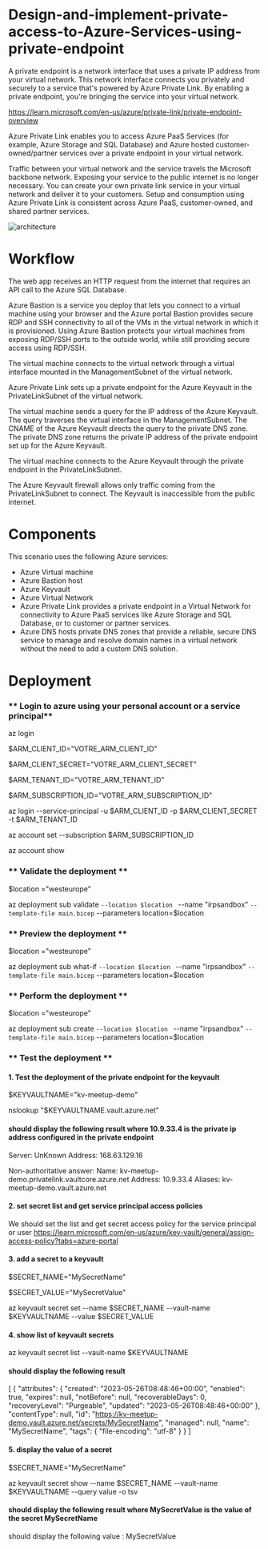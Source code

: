 # Design-and-implement-private-access-to-Azure-Services-using-private-endpoint
A private endpoint is a network interface that uses a private IP address from your virtual network. This network interface connects you privately and securely to a service that's powered by Azure Private Link. By enabling a private endpoint, you're bringing the service into your virtual network.

https://learn.microsoft.com/en-us/azure/private-link/private-endpoint-overview

Azure Private Link enables you to access Azure PaaS Services (for example, Azure Storage and SQL Database) and Azure hosted customer-owned/partner services over a private endpoint in your virtual network.

Traffic between your virtual network and the service travels the Microsoft backbone network. Exposing your service to the public internet is no longer necessary. You can create your own private link service in your virtual network and deliver it to your customers. Setup and consumption using Azure Private Link is consistent across Azure PaaS, customer-owned, and shared partner services.

![architecture](https://github.com/azurecorner/Design-and-implement-private-access-to-Azure-Services-using-private-endpoint/assets/108787059/0bc8ce0b-93a3-4a83-99ff-4dfe454f7734)

# Workflow
The web app receives an HTTP request from the internet that requires an API call to the Azure SQL Database.

Azure Bastion is a service you deploy that lets you connect to a virtual machine using your browser and the Azure portal
Bastion provides secure RDP and SSH connectivity to all of the VMs in the virtual network in which it is provisioned. Using Azure Bastion protects your virtual machines from exposing RDP/SSH ports to the outside world, while still providing secure access using RDP/SSH.

The virtual machine  connects to the virtual network through a virtual interface mounted in the ManagementSubnet of the virtual network.

Azure Private Link sets up a private endpoint for the Azure  Keyvault in the PrivateLinkSubnet of the virtual network.

The virtual machine sends a query for the IP address of the Azure Keyvault. The query traverses the virtual interface in the ManagementSubnet. The CNAME of the Azure Keyvault directs the query to the private DNS zone. The private DNS zone returns the private IP address of the private endpoint set up for the Azure Keyvault.

The virtual machine connects to the Azure Keyvault through the private endpoint in the PrivateLinkSubnet.

The Azure Keyvault firewall allows only traffic coming from the PrivateLinkSubnet to connect. The Keyvault is inaccessible from the public internet.

# Components
This scenario uses the following Azure services:

* Azure Virtual machine
* Azure Bastion host
* Azure Keyvault
* Azure Virtual Network
* Azure Private Link provides a private endpoint in a Virtual Network for connectivity to Azure PaaS services like Azure Storage and SQL Database, or to customer or partner services.
* Azure DNS hosts private DNS zones that provide a reliable, secure DNS service to manage and resolve domain names in a virtual network without the need to add a custom DNS solution.

# Deployment

###  ** Login to azure using your personal account or a service principal**

az login 

$ARM_CLIENT_ID="VOTRE_ARM_CLIENT_ID"

$ARM_CLIENT_SECRET="VOTRE_ARM_CLIENT_SECRET"

$ARM_TENANT_ID="VOTRE_ARM_TENANT_ID"

$ARM_SUBSCRIPTION_ID="VOTRE_ARM_SUBSCRIPTION_ID"

az login --service-principal -u $ARM_CLIENT_ID -p $ARM_CLIENT_SECRET -t $ARM_TENANT_ID

az account set --subscription $ARM_SUBSCRIPTION_ID

az account show

###  ** Validate the deployment **

$location  ="westeurope"

az deployment sub validate  `
--location $location  `
--name "irpsandbox"  `
--template-file main.bicep `
--parameters location=$location 

###  ** Preview the deployment **


$location  ="westeurope"

az deployment sub  what-if  `
--location $location  `
--name "irpsandbox"  `
--template-file main.bicep `
--parameters location=$location 

###  ** Perform the deployment **

$location  ="westeurope"

az deployment sub create `
--location $location  `
--name "irpsandbox"  `
--template-file main.bicep `
--parameters location=$location 

###  ** Test the deployment **
#### 1. Test the deployment of the private endpoint for the keyvault

$KEYVAULTNAME="kv-meetup-demo"

nslookup "$KEYVAULTNAME.vault.azure.net"

#### should display the following result where 10.9.33.4 is the private ip address configured in the private endpoint

Server:  UnKnown
Address:  168.63.129.16

Non-authoritative answer:
Name:    kv-meetup-demo.privatelink.vaultcore.azure.net
Address:  10.9.33.4
Aliases:  kv-meetup-demo.vault.azure.net

#### 2. set secret list and get service principal access policies
We should set the list and get secret access policy for the service principal or user 
https://learn.microsoft.com/en-us/azure/key-vault/general/assign-access-policy?tabs=azure-portal

#### 3. add a secret to a keyvault
$SECRET_NAME="MySecretName"

$SECRET_VALUE="MySecretValue"

az keyvault secret set --name $SECRET_NAME --vault-name $KEYVAULTNAME --value $SECRET_VALUE

#### 4. show list of keyvault secrets
az keyvault secret list --vault-name $KEYVAULTNAME

#### should display the following result
[
  {
    "attributes": {
      "created": "2023-05-26T08:48:46+00:00",
      "enabled": true,
      "expires": null,
      "notBefore": null,
      "recoverableDays": 0,
      "recoveryLevel": "Purgeable",
      "updated": "2023-05-26T08:48:46+00:00"
    },
    "contentType": null,
    "id": "https://kv-meetup-demo.vault.azure.net/secrets/MySecretName",
    "managed": null,
    "name": "MySecretName",
    "tags": {
      "file-encoding": "utf-8"
    }
  }
]

#### 5. display the value of a secret
$SECRET_NAME="MySecretName"

az keyvault secret show --name $SECRET_NAME --vault-name $KEYVAULTNAME --query value -o tsv

#### should display the following result where MySecretValue is the value of the secret MySecretName
 should display the following value : 
 MySecretValue
